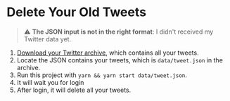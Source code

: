 # Delete Your Old Tweets

> :warning: **The JSON input is not in the right format**: I didn't received my Twitter data yet.

1. [Download your Twitter archive](https://twitter.com/settings/download_your_data), which contains all your tweets.
1. Locate the JSON contains your tweets, which is `data/tweet.json` in the archive.
1. Run this project with `yarn && yarn start data/tweet.json`.
1. It will wait you for login
1. After login, it will delete all your tweets.
